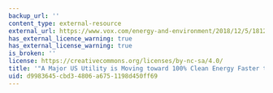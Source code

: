 ```yaml
---
backup_url: ''
content_type: external-resource
external_url: https://www.vox.com/energy-and-environment/2018/12/5/18126920/xcel-energy-100-percent-clean-carbon-free
has_external_licence_warning: true
has_external_license_warning: true
is_broken: ''
license: https://creativecommons.org/licenses/by-nc-sa/4.0/
title: '"A Major US Utility is Moving toward 100% Clean Energy Faster than Expected."'
uid: d9983645-cbd3-4806-a675-1198d450ff69
---
```

